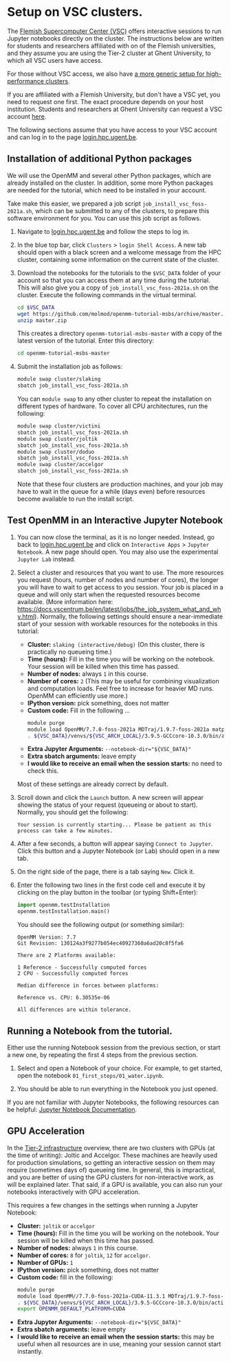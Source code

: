 # Setup on VSC clusters.

The [Flemish Supercomputer Center (VSC)](https://www.vscentrum.be/) offers interactive sessions to run Jupyter notebooks directly on the cluster.
The instructions below are written for students and researchers affiliated with on of the Flemish universities, and they assume you are using the Tier-2 cluster at Ghent University, to which all VSC users have access.

For those without VSC access, we also have [a more generic setup for high-performance clusters](setup_hpc.md).

If you are affiliated with a Flemish University, but don't have a VSC yet, you need to request one first.
The exact procedure depends on your host institution.
Students and researchers at Ghent University can request a VSC account [here](https://www.ugent.be/hpc/en/access/policy/access).

The following sections assume that you have access to your VSC account and can log in to the page [login.hpc.ugent.be](https://login.hpc.ugent.be).


## Installation of additional Python packages

We will use the OpenMM and several other Python packages, which are already installed on the cluster.
In addition, some more Python packages are needed for the tutorial, which need to be installed in your account.

Take make this easier, we prepared a job script `job_install_vsc_foss-2021a.sh`, which can be submitted to any of the clusters, to prepare this software environment for you.
You can use this job script as follows.

1. Navigate to [login.hpc.ugent.be](https://login.hpc.ugent.be) and follow the steps to log in.

1. In the blue top bar, click `Clusters` > `login Shell Access`.
   A new tab should open with a black screen and a welcome message from the HPC cluster,
   containing some information on the current state of the cluster.

1. Download the notebooks for the tutorials to the `$VSC_DATA` folder of your account so that you can access them at any time during the tutorial.
   This will also give you a copy of `job_install_vsc_foss-2021a.sh` on the cluster.
   Execute the following commands in the virtual terminal.

   ```bash
   cd $VSC_DATA
   wget https://github.com/molmod/openmm-tutorial-msbs/archive/master.zip
   unzip master.zip
   ```

   This creates a directory `openmm-tutorial-msbs-master` with a copy of the latest version of the tutorial.
   Enter this directory:

   ```bash
   cd openmm-tutorial-msbs-master
   ```

1. Submit the installation job as follows:

   ```bash
   module swap cluster/slaking
   sbatch job_install_vsc_foss-2021a.sh
   ```

   You can `module swap` to any other cluster to repeat the installation on different types of hardware.
   To cover all CPU architectures, run the following:

   ```bash
   module swap cluster/victini
   sbatch job_install_vsc_foss-2021a.sh
   module swap cluster/joltik
   sbatch job_install_vsc_foss-2021a.sh
   module swap cluster/doduo
   sbatch job_install_vsc_foss-2021a.sh
   module swap cluster/accelgor
   sbatch job_install_vsc_foss-2021a.sh
   ```

   Note that these four clusters are production machines, and your job may have to wait in the queue for a while (days even) before resources become available to run the install script.


## Test OpenMM in an Interactive Jupyter Notebook

1. You can now close the terminal, as it is no longer needed.
   Instead, go back to [login.hpc.ugent.be](https://login.hpc.ugent.be) and click on `Interactive Apps` > `Jupyter Notebook`.
   A new page should open.
   You may also use the experimental `Jupyter Lab` instead.

1. Select a cluster and resources that you want to use.
   The more resources you request (hours, number of nodes and number of cores), the longer you will have to wait to get access to you session.
   Your job is placed in a queue and will only start when the requested resources become available.
   (More information here: https://docs.vscentrum.be/en/latest/jobs/the_job_system_what_and_why.html).
   Normally, the following settings should ensure a near-immediate start of your session with workable resources for the notebooks in this tutorial:

   - **Cluster:** `slaking (interactive/debug)` (On this cluster, there is practically no queueing time.)
   - **Time (hours):** Fill in the time you will be working on the notebook.
     Your session will be killed when this time has passed.
   - **Number of nodes:** always `1` in this course.
   - **Number of cores:** `2` (This may be useful for combining visualization and computation loads. Feel free to increase for heavier MD runs. OpenMM can efficiently use more.)
   - **IPython version:** pick something, does not matter
   - **Custom code:** Fill in the following ...
     ```bash
     module purge
     module load OpenMM/7.7.0-foss-2021a MDTraj/1.9.7-foss-2021a matplotlib/3.4.2-foss-2021a jax/0.3.9-foss-2021a lxml/4.6.3-GCCcore-10.3.0 PyYAML/5.4.1-GCCcore-10.3.0
     . ${VSC_DATA}/venvs/${VSC_ARCH_LOCAL}/3.9.5-GCCcore-10.3.0/bin/activate
     ```
   - **Extra Jupyter Arguments:** `--notebook-dir="${VSC_DATA}"`
   - **Extra sbatch arguments:** leave empty
   - **I would like to receive an email when the session starts:** no need to check this.

   Most of these settings are already correct by default.

1. Scroll down and click the `Launch` button.
   A new screen will appear showing the status of your request (queueing or about to start).
   Normally, you should get the following:

   ```
   Your session is currently starting... Please be patient as this process can take a few minutes.
   ```

1. After a few seconds, a button will appear saying `Connect to Jupyter`.
   Click this button and a Jupyter Notebook (or Lab) should open in a new tab.

1. On the right side of the page, there is a tab saying `New`. Click it.

1. Enter the following two lines in the first code cell and execute it by clicking on the play button in the toolbar (or typing Shift+Enter):

   ```python
   import openmm.testInstallation
   openmm.testInstallation.main()
   ```

   You should see the following output (or something similar):

   ```
   OpenMM Version: 7.7
   Git Revision: 130124a3f9277b054ec40927360a6ad20c8f5fa6

   There are 2 Platforms available:

   1 Reference - Successfully computed forces
   2 CPU - Successfully computed forces

   Median difference in forces between platforms:

   Reference vs. CPU: 6.30535e-06

   All differences are within tolerance.
   ```


## Running a Notebook from the tutorial.

Either use the running Notebook session from the previous section, or start a new one, by repeating the first 4 steps from the previous section.

1. Select and open a Notebook of your choice.
   For example, to get started, open the notebook `01_first_steps/01_water.ipynb`.

1. You should be able to run everything in the Notebook you just opened.

If you are not familiar with Jupyter Notebooks, the following resources can be helpful: [Jupyter Notebook Documentation](https://jupyter-notebook.readthedocs.io/en/latest/notebook.html).


## GPU Acceleration

In the [Tier-2 infrastructure](https://www.ugent.be/hpc/en/infrastructure) overview, there are two clusters with GPUs (at the time of writing): Joltic and Accelgor.
These machines are heavily used for production simulations, so getting an interactive session on them may require (sometimes days of) queueing time.
In general, this is impractical, and you are better of using the GPU clusters for non-interactive work, as will be explained later.
That said, if a GPU is available, you can also run your notebooks interactively with GPU acceleration.

This requires a few changes in the settings when running a Jupyter Notebook:

- **Cluster:** `joltik` or `accelgor`
- **Time (hours):** Fill in the time you will be working on the notebook.
  Your session will be killed when this time has passed.
- **Number of nodes:** always `1` in this course.
- **Number of cores:** `8` for `joltik`, `12` for `accelgor`.
- **Number of GPUs:** `1`
- **IPython version:** pick something, does not matter
- **Custom code:** fill in the following:
  ```bash
  module purge
  module load OpenMM//7.7.0-foss-2021a-CUDA-11.3.1 MDTraj/1.9.7-foss-2021a matplotlib/3.4.2-foss-2021a jax/0.3.9-foss-2021a lxml/4.6.3-GCCcore-10.3.0 PyYAML/5.4.1-GCCcore-10.3.0
  . ${VSC_DATA}/venvs/${VSC_ARCH_LOCAL}/3.9.5-GCCcore-10.3.0/bin/activate
  export OPENMM_DEFAULT_PLATFORM=CUDA
  ```
- **Extra Jupyter Arguments:** `--notebook-dir="${VSC_DATA}"`
- **Extra sbatch arguments:** leave empty
- **I would like to receive an email when the session starts:** this may be useful when all resources are in use, meaning your session cannot start instantly.

